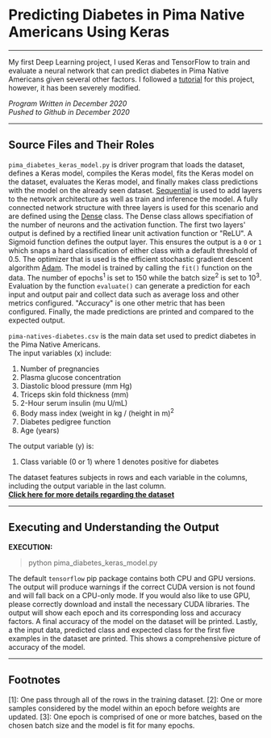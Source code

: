 # Predicting Diabetes in Pima Native Americans Using Keras
***
My first Deep Learning project, I used Keras and TensorFlow to train and evaluate a neural network that can predict diabetes in Pima Native Americans given several other factors. I followed a [tutorial](https://machinelearningmastery.com/tutorial-first-neural-network-python-keras/) for this project, however, it has been severely modified.

*Program Written in December 2020*  
*Pushed to Github in December 2020*

***

## Source Files and Their Roles

`pima_diabetes_keras_model.py` is driver program that loads the dataset, defines a Keras model, compiles the Keras model, fits the Keras model on the dataset, evaluates the Keras model, and finally makes class predictions with the model on the already seen dataset. [Sequential](https://keras.io/api/models/sequential/) is used to add layers to the network architecture as well as train and inference the model. A fully connected network structure with three layers is used for this scenario and are defined using the [Dense](https://keras.io/api/layers/core_layers/dense/) class. The Dense class allows specifiation of the number of neurons and the activation function. The first two layers' output is defined by a rectified linear unit activation function or "ReLU". A Sigmoid function defines the output layer. This ensures the output is a `0` or `1` which snaps a hard classification of either class with a default threshold of 0.5. The optimizer that is used is the efficient stochastic gradient descent algorithm [Adam](https://ruder.io/optimizing-gradient-descent/index.html#adam). The model is trained by calling the `fit()` function on the data. The number of epochs<sup>1</sup> is set to 150 while the batch size<sup>2</sup> is set to 10<sup>3</sup>. Evaluation by the function `evaluate()` can generate a prediction for each input and output pair and collect data such as average loss and other metrics configured. "Accuracy" is one other metric that has been configured. Finally, the made predictions are printed and compared to the expected output.

`pima-natives-diabetes.csv` is the main data set used to predict diabetes in the Pima Native Americans.   
The input variables (x) include:
  1. Number of pregnancies
  2. Plasma glucose concentration
  3. Diastolic blood pressure (mm Hg)
  4. Triceps skin fold thickness (mm)
  5. 2-Hour serum insulin (mu U/mL)
  6. Body mass index (weight in kg / (height in m)<sup>2</sup>
  7. Diabetes pedigree function
  8. Age (years)

The output variable (y) is:
  1. Class variable (0 or 1) where 1 denotes positive for diabetes

The dataset features subjects in rows and each variable in the columns, including the output variable in the last column.   
**[Click here for more details regarding the dataset](https://raw.githubusercontent.com/jbrownlee/Datasets/master/pima-indians-diabetes.names)**

***

## Executing and Understanding the Output

**EXECUTION:**
> python pima_diabetes_keras_model.py

The default `tensorflow` pip package contains both CPU and GPU versions. The output will produce warnings if the correct CUDA version is not found and will fall back on a CPU-only mode. If you would also like to use GPU, please correctly download and install the necessary CUDA libraries. The output will show each epoch and its corresponding loss and accuracy factors. A final accuracy of the model on the dataset will be printed. Lastly, a the input data, predicted class and expected class for the first five examples in the dataset are printed. This shows a comprehensive picture of accuracy of the model. 

***

## Footnotes
[1]: One pass through all of the rows in the training dataset.
[2]: One or more samples considered by the model within an epoch before weights are updated.
[3]: One epoch is comprised of one or more batches, based on the chosen batch size and the model is fit for many epochs.
